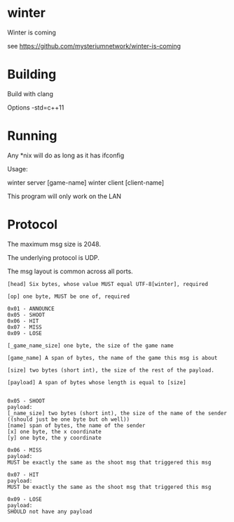 # winter
Winter is coming

see https://github.com/mysteriumnetwork/winter-is-coming

# Building

Build with clang

Options -std=c++11

# Running

Any *nix will do as long as it has ifconfig

Usage:

  winter server [game-name]
  winter client [client-name]

This program will only work on the LAN

# Protocol

The maximum msg size is 2048.

The underlying protocol is UDP.

The msg layout is common across all ports.


    [head] Six bytes, whose value MUST equal UTF-8[winter], required

    [op] one byte, MUST be one of, required

    0x01 - ANNOUNCE
    0x05 - SHOOT
    0x06 - HIT
    0x07 - MISS
    0x09 - LOSE

    [_game_name_size] one byte, the size of the game name

    [game_name] A span of bytes, the name of the game this msg is about

    [size] two bytes (short int), the size of the rest of the payload.

    [payload] A span of bytes whose length is equal to [size]


    0x05 - SHOOT
    payload:
    [_name_size] two bytes (short int), the size of the name of the sender ((should just be one byte but oh well))
    [name] span of bytes, the name of the sender
    [x] one byte, the x coordinate
    [y] one byte, the y coordinate

    0x06 - MISS
    payload:
    MUST be exactly the same as the shoot msg that triggered this msg

    0x07 - HIT
    payload:
    MUST be exactly the same as the shoot msg that triggered this msg

    0x09 - LOSE
    payload:
    SHOULD not have any payload

